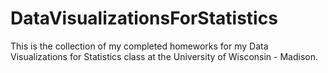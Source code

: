 # DataVisualizationsForStatistics
This is the collection of my completed homeworks for my Data Visualizations for Statistics class at the University of Wisconsin - Madison.
